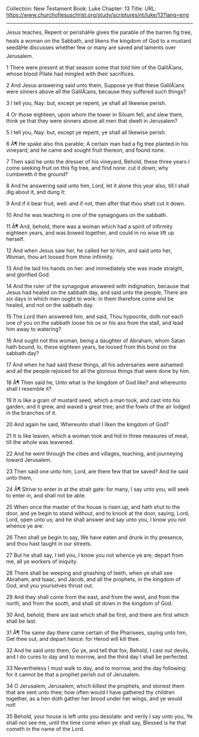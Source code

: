 Collection: New Testament
Book: Luke
Chapter: 13
Title: 
URL: https://www.churchofjesuschrist.org/study/scriptures/nt/luke/13?lang=eng

---

Jesus teaches, Repent or perishâHe gives the parable of the barren fig tree, heals a woman on the Sabbath, and likens the kingdom of God to a mustard seedâHe discusses whether few or many are saved and laments over Jerusalem.

1 There were present at that season some that told him of the GalilÃ¦ans, whose blood Pilate had mingled with their sacrifices.

2 And Jesus answering said unto them, Suppose ye that these GalilÃ¦ans were sinners above all the GalilÃ¦ans, because they suffered such things?

3 I tell you, Nay: but, except ye repent, ye shall all likewise perish.

4 Or those eighteen, upon whom the tower in Siloam fell, and slew them, think ye that they were sinners above all men that dwelt in Jerusalem?

5 I tell you, Nay: but, except ye repent, ye shall all likewise perish.

6 Â¶ He spake also this parable; A certain man had a fig tree planted in his vineyard; and he came and sought fruit thereon, and found none.

7 Then said he unto the dresser of his vineyard, Behold, these three years I come seeking fruit on this fig tree, and find none: cut it down; why cumbereth it the ground?

8 And he answering said unto him, Lord, let it alone this year also, till I shall dig about it, and dung it:

9 And if it bear fruit, well: and if not, then after that thou shalt cut it down.

10 And he was teaching in one of the synagogues on the sabbath.

11 Â¶ And, behold, there was a woman which had a spirit of infirmity eighteen years, and was bowed together, and could in no wise lift up herself.

12 And when Jesus saw her, he called her to him, and said unto her, Woman, thou art loosed from thine infirmity.

13 And he laid his hands on her: and immediately she was made straight, and glorified God.

14 And the ruler of the synagogue answered with indignation, because that Jesus had healed on the sabbath day, and said unto the people, There are six days in which men ought to work: in them therefore come and be healed, and not on the sabbath day.

15 The Lord then answered him, and said, Thou hypocrite, doth not each one of you on the sabbath loose his ox or his ass from the stall, and lead him away to watering?

16 And ought not this woman, being a daughter of Abraham, whom Satan hath bound, lo, these eighteen years, be loosed from this bond on the sabbath day?

17 And when he had said these things, all his adversaries were ashamed: and all the people rejoiced for all the glorious things that were done by him.

18 Â¶ Then said he, Unto what is the kingdom of God like? and whereunto shall I resemble it?

19 It is like a grain of mustard seed, which a man took, and cast into his garden; and it grew, and waxed a great tree; and the fowls of the air lodged in the branches of it.

20 And again he said, Whereunto shall I liken the kingdom of God?

21 It is like leaven, which a woman took and hid in three measures of meal, till the whole was leavened.

22 And he went through the cities and villages, teaching, and journeying toward Jerusalem.

23 Then said one unto him, Lord, are there few that be saved? And he said unto them,

24 Â¶ Strive to enter in at the strait gate: for many, I say unto you, will seek to enter in, and shall not be able.

25 When once the master of the house is risen up, and hath shut to the door, and ye begin to stand without, and to knock at the door, saying, Lord, Lord, open unto us; and he shall answer and say unto you, I know you not whence ye are:

26 Then shall ye begin to say, We have eaten and drunk in thy presence, and thou hast taught in our streets.

27 But he shall say, I tell you, I know you not whence ye are; depart from me, all ye workers of iniquity.

28 There shall be weeping and gnashing of teeth, when ye shall see Abraham, and Isaac, and Jacob, and all the prophets, in the kingdom of God, and you yourselves thrust out.

29 And they shall come from the east, and from the west, and from the north, and from the south, and shall sit down in the kingdom of God.

30 And, behold, there are last which shall be first, and there are first which shall be last.

31 Â¶ The same day there came certain of the Pharisees, saying unto him, Get thee out, and depart hence: for Herod will kill thee.

32 And he said unto them, Go ye, and tell that fox, Behold, I cast out devils, and I do cures to day and to morrow, and the third day I shall be perfected.

33 Nevertheless I must walk to day, and to morrow, and the day following: for it cannot be that a prophet perish out of Jerusalem.

34 O Jerusalem, Jerusalem, which killest the prophets, and stonest them that are sent unto thee; how often would I have gathered thy children together, as a hen doth gather her brood under her wings, and ye would not!

35 Behold, your house is left unto you desolate: and verily I say unto you, Ye shall not see me, until the time come when ye shall say, Blessed is he that cometh in the name of the Lord.
